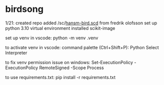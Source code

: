 # birdsong

1/21:   created repo
        added /sc/[hansm-bird.scd](https://fredrikolofsson.com/f0blog/hansm-bird/) from fredrik olofsson
        set up python 3.10 virtual environment
        installed scikit-image

set up venv in vscode:
python -m venv .venv

to activate venv in vscode:
command palette (Ctrl+Shift+P): Python Select Interpreter

to fix venv permission issue on windows:
Set-ExecutionPolicy -ExecutionPolicy RemoteSigned -Scope Process

to use requirements.txt:
pip install -r requirements.txt


